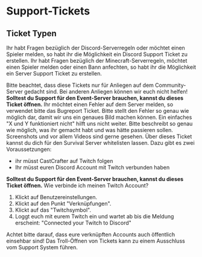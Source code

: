 # Support-Tickets

## Ticket Typen
<deflist>
    <def title="Discord Server-Support">
Ihr habt Fragen bezüglich der Discord-Serverregeln oder möchtet einen Spieler melden, so habt ihr die Möglichkeit ein Discord Support Ticket zu erstellen.
</def>
<def title="Minecraft Server-Support">
Ihr habt Fragen bezüglich der Minecraft-Serverregeln, möchtet einen Spieler melden oder einen Bann anfechten, so habt ihr die Möglichkeit ein Server Support Ticket zu erstellen.

Bitte beachtet, dass diese Tickets nur für Anliegen auf dem Community-Server gedacht sind. Bei anderen Anliegen können wir euch nicht helfen!
**Solltest du Support für den Event-Server brauchen, kannst du dieses Ticket öffnen.**
</def>
<def title="Bugreport">
Ihr möchtet einen Fehler auf dem Server melden, so verwendet bitte das Bugreport Ticket.
Bitte stellt den Fehler so genau wie möglich dar, damit wir uns ein genaues Bild machen können. Ein einfaches "X und Y funktioniert nicht" hilft uns nicht weiter.
Bitte beschreibt so genau wie möglich, was ihr gemacht habt und was hätte passieren sollen. Screenshots und vor allem Videos sind gerne gesehen.
</def>
<def title="Whitelist">
Über dieses Ticket kannst du dich für den Survival Server whitelisten lassen. Dazu gibt es zwei Voraussetzungen:

- ihr müsst CastCrafter auf Twitch folgen
- Ihr müsst euren Discord Account mit Twitch verbunden haben

**Solltest du Support für den Event-Server brauchen, kannst du dieses Ticket öffnen.**
</def>
</deflist>
<note>
Wie verbinde ich meinen Twitch Account?

1. Klickt auf Benutzereinstellungen.
2. Klickt auf den Punkt "Verknüpfungen".
3. Klickt auf das "Twitchsymbol".
4. Loggt euch mit eurem Twitch ein und wartet ab bis die Meldung erscheint:
 "Connected your Twitch to Discord"

Achtet bitte darauf, dass eure verknüpften Accounts auch öffentlich einsehbar sind!
</note>
<warning>
Das Troll-Öffnen von Tickets kann zu einem Ausschluss vom Support System führen.
</warning>
